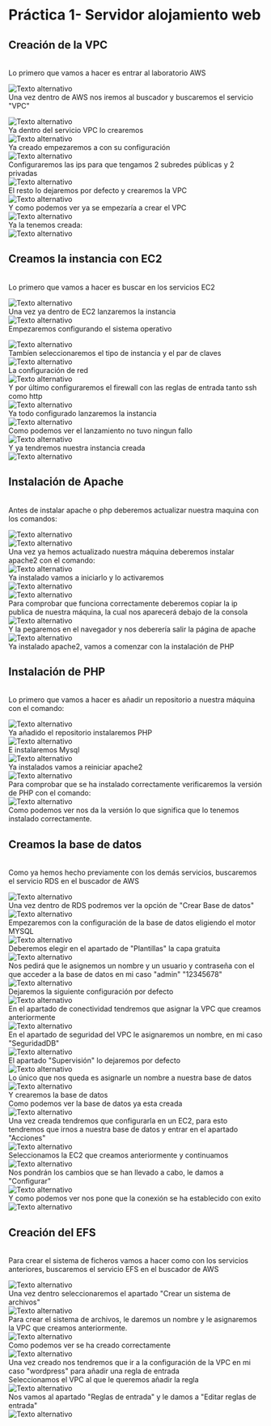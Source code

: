# Práctica 1- Servidor alojamiento web

## Creación de la VPC
<br>
Lo primero que vamos a hacer es entrar al laboratorio AWS
<br>

![Texto alternativo](imagenes/Screenshot_1.png)
<br>
Una vez dentro de AWS nos iremos al buscador y buscaremos el servicio "VPC"
<br>

![Texto alternativo](imagenes/Screenshot_2.png)
<br>
Ya dentro del servicio VPC lo crearemos
<br>
![Texto alternativo](imagenes/Screenshot_3.png)
<br>
Ya creado empezaremos a con su configuración
<br>
![Texto alternativo](imagenes/Screenshot_4.png)
<br>
Configuraremos las ips para que tengamos 2 subredes públicas y 2 privadas
<br>
![Texto alternativo](imagenes/Screenshot_5.png)
<br>
El resto lo dejaremos por defecto y crearemos la VPC
<br>
![Texto alternativo](imagenes/Screenshot_6.png)
<br>
Y como podemos ver ya se empezaría a crear el VPC
<br>
![Texto alternativo](imagenes/Screenshot_7.png)
<br>
Ya la tenemos creada:
<br>
![Texto alternativo](imagenes/Screenshot_8.png)
<br>
## Creamos la instancia con EC2 
<br>
Lo primero que vamos a hacer es buscar en los servicios EC2
<br>

![Texto alternativo](imagenes/Screenshot_9.png)
<br>
Una vez ya dentro de EC2 lanzaremos la instancia
<br>
![Texto alternativo](imagenes/Screenshot_10.png)
<br>
Empezaremos configurando el sistema operativo
<br>

![Texto alternativo](imagenes/Screenshot_11.png)
<br>
Tambíen seleccionaremos el tipo de instancia y el par de claves
<br>
![Texto alternativo](imagenes/Screenshot_13.png)
<br> 
La configuración de red
<br>
![Texto alternativo](imagenes/Screenshot_12.png)
<br>
Y por último configuraremos el firewall con las reglas de entrada tanto ssh como http
<br>
![Texto alternativo](imagenes/Screenshot_14.png)
<br>
Ya todo configurado lanzaremos la instancia
<br>
![Texto alternativo](imagenes/Screenshot_15.png)
<br>
Como podemos ver el lanzamiento no tuvo ningun fallo
<br>
![Texto alternativo](imagenes/Screenshot_16.png)
<br>
Y ya tendremos nuestra instancia creada
<br>
![Texto alternativo](imagenes/Screenshot_17.png)
<br>
## Instalación de Apache
<br>
Antes de instalar apache o php deberemos actualizar nuestra maquina con los comandos:
<br>

![Texto alternativo](imagenes/Screenshot_18.png)
<br>
![Texto alternativo](imagenes/Screenshot_19.png)
<br>
Una vez ya hemos actualizado nuestra máquina deberemos instalar apache2 con el comando:
<br>
![Texto alternativo](imagenes/Screenshot_20.png)
<br>
Ya instalado vamos a iniciarlo y lo activaremos
<br>
![Texto alternativo](imagenes/Screenshot_21.png)
<br>
![Texto alternativo](imagenes/Screenshot_22.png)
<br>
Para comprobar que funciona correctamente deberemos copiar la ip publica de nuestra máquina, la cual nos aparecerá debajo de la consola
<br>
![Texto alternativo](imagenes/Screenshot_23.png)
<br> 
Y la pegaremos en el navegador y nos deberería salir la página de apache
<br>
![Texto alternativo](imagenes/Screenshot_24.png)
<br>
Ya instalado apache2, vamos a comenzar con la instalación de PHP
<br>
## Instalación de PHP
<br>
Lo primero que vamos a hacer es añadir un repositorio a nuestra máquina con el comando:
<br>

![Texto alternativo](imagenes/Screenshot_25.png)
<br>
Ya añadido el repositorio instalaremos PHP
<br>
![Texto alternativo](imagenes/Screenshot_26.png)
<br>
E instalaremos Mysql
<br>
![Texto alternativo](imagenes/Screenshot_27.png)
<br>
Ya instalados vamos a reiniciar apache2
<br>
![Texto alternativo](imagenes/Screenshot_28.png)
<br>
Para comprobar que se ha instalado correctamente verificaremos la versión de PHP con el comando:
<br>
![Texto alternativo](imagenes/Screenshot_29.png)
<br>
Como podemos ver nos da la versión lo que significa que lo tenemos instalado correctamente.
<br>
## Creamos la base de datos
<br>
Como ya hemos hecho previamente con los demás servicios, buscaremos el servicio RDS en el buscador de AWS
<br>

![Texto alternativo](imagenes/Screenshot_30.png)
<br>
Una vez dentro de RDS podremos ver la opción de "Crear Base de datos"
<br>
![Texto alternativo](imagenes/Screenshot_31.png)
<br>
Empezaremos con la configuración de la base de datos eligiendo el motor MYSQL
<br>
![Texto alternativo](imagenes/Screenshot_32.png)
<br>
Deberemos elegir en el apartado de "Plantillas" la capa gratuita
<br>
![Texto alternativo](imagenes/Screenshot_33.png)
<br>
Nos pedirá que le asignemos un nombre y un usuario y contraseña con el que acceder a la base de datos en mi caso "admin" "12345678"
<br>
![Texto alternativo](imagenes/Screenshot_34.png)
<br>
Dejaremos la siguiente configuración por defecto
<br>
![Texto alternativo](imagenes/Screenshot_35.png)
<br>
En el apartado de conectividad tendremos que asignar la VPC que creamos anteriormente
<br>
![Texto alternativo](imagenes/Screenshot_36.png)
<br>
En el apartado de seguridad del VPC le asignaremos un nombre, en mi caso "SeguridadDB"
<br>
![Texto alternativo](imagenes/Screenshot_37.png)
<br>
El apartado "Supervisión" lo dejaremos por defecto
<br>
![Texto alternativo](imagenes/Screenshot_38.png)
<br>
Lo único que nos queda es asignarle un nombre a nuestra base de datos
<br>
![Texto alternativo](imagenes/Screenshot_39.png)
<br>
Y crearemos la base de datos
<br>
Como podemos ver la base de datos ya esta creada
<br>
![Texto alternativo](imagenes/Screenshot_40.png)
<br>
Una vez creada tendremos que configurarla en un EC2, para esto tendremos que irnos a nuestra base de datos y entrar en el apartado "Acciones"
<br>
![Texto alternativo](imagenes/Screenshot_41.png)
<br>
Seleccionamos la EC2 que creamos anteriormente y continuamos
<br>
![Texto alternativo](imagenes/Screenshot_42.png)
<br>
Nos pondrán los cambios que se han llevado a cabo, le damos a "Configurar"
<br>
![Texto alternativo](imagenes/Screenshot_43.png)
<br>
Y como podemos ver nos pone que la conexión se ha establecido con exito
<br>
![Texto alternativo](imagenes/Screenshot_44.png)
<br>
## Creación del EFS
<br>
Para crear el sistema de ficheros vamos a hacer como con los servicios anteriores, buscaremos el servicio EFS en el buscador de AWS
<br>

![Texto alternativo](imagenes/Screenshot_45.png)
<br>
Una vez dentro seleccionaremos el apartado "Crear un sistema de archivos"
<br>
![Texto alternativo](imagenes/Screenshot_46.png)
<br>
Para crear el sistema de archivos, le daremos un nombre y le asignaremos la VPC que creamos anteriormente.
<br>
![Texto alternativo](imagenes/Screenshot_47.png)
<br>
Como podemos ver se ha creado correctamente
<br>
![Texto alternativo](imagenes/Screenshot_48.png)
<br>
Una vez creado nos tendremos que ir a la configuración de la VPC en mi caso "wordpress" para añadir una regla de entrada
<br>
Seleccionamos el VPC al que le queremos añadir la regla
<br>
![Texto alternativo](imagenes/Screenshot_49.png)
<br>
Nos vamos al apartado "Reglas de entrada" y le damos a "Editar reglas de entrada"
<br>
![Texto alternativo](imagenes/Screenshot_50.png)
<br>
